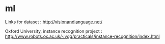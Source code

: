 # ml

Links for dataset : http://visionandlanguage.net/

Oxford University, instance recognition project : http://www.robots.ox.ac.uk/~vgg/practicals/instance-recognition/index.html
